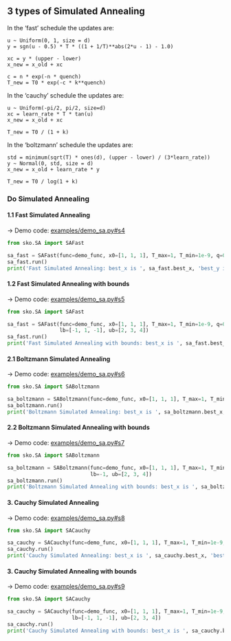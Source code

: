 ## 3 types of Simulated Annealing
In the ‘fast’ schedule the updates are:
```
u ~ Uniform(0, 1, size = d)
y = sgn(u - 0.5) * T * ((1 + 1/T)**abs(2*u - 1) - 1.0)

xc = y * (upper - lower)
x_new = x_old + xc

c = n * exp(-n * quench)
T_new = T0 * exp(-c * k**quench)
```

In the ‘cauchy’ schedule the updates are:
```
u ~ Uniform(-pi/2, pi/2, size=d)
xc = learn_rate * T * tan(u)
x_new = x_old + xc

T_new = T0 / (1 + k)
```
In the ‘boltzmann’ schedule the updates are:
```
std = minimum(sqrt(T) * ones(d), (upper - lower) / (3*learn_rate))
y ~ Normal(0, std, size = d)
x_new = x_old + learn_rate * y

T_new = T0 / log(1 + k)
```
### Do Simulated Annealing
#### 1.1 Fast Simulated Annealing
-> Demo code: [examples/demo_sa.py#s4](https://github.com/guofei9987/scikit-opt/blob/master/examples/demo_sa.py#L17)
```python
from sko.SA import SAFast

sa_fast = SAFast(func=demo_func, x0=[1, 1, 1], T_max=1, T_min=1e-9, q=0.99, L=300, max_stay_counter=150)
sa_fast.run()
print('Fast Simulated Annealing: best_x is ', sa_fast.best_x, 'best_y is ', sa_fast.best_y)

```


#### 1.2 Fast Simulated Annealing with bounds
-> Demo code: [examples/demo_sa.py#s5](https://github.com/guofei9987/scikit-opt/blob/master/examples/demo_sa.py#L24)
```python
from sko.SA import SAFast

sa_fast = SAFast(func=demo_func, x0=[1, 1, 1], T_max=1, T_min=1e-9, q=0.99, L=300, max_stay_counter=150,
                 lb=[-1, 1, -1], ub=[2, 3, 4])
sa_fast.run()
print('Fast Simulated Annealing with bounds: best_x is ', sa_fast.best_x, 'best_y is ', sa_fast.best_y)

```
#### 2.1 Boltzmann Simulated Annealing
-> Demo code: [examples/demo_sa.py#s6](https://github.com/guofei9987/scikit-opt/blob/master/examples/demo_sa.py#L32)
```python
from sko.SA import SABoltzmann

sa_boltzmann = SABoltzmann(func=demo_func, x0=[1, 1, 1], T_max=1, T_min=1e-9, q=0.99, L=300, max_stay_counter=150)
sa_boltzmann.run()
print('Boltzmann Simulated Annealing: best_x is ', sa_boltzmann.best_x, 'best_y is ', sa_boltzmann.best_y)


```

#### 2.2 Boltzmann Simulated Annealing with bounds
-> Demo code: [examples/demo_sa.py#s7](https://github.com/guofei9987/scikit-opt/blob/master/examples/demo_sa.py#L40)
```python
from sko.SA import SABoltzmann

sa_boltzmann = SABoltzmann(func=demo_func, x0=[1, 1, 1], T_max=1, T_min=1e-9, q=0.99, L=300, max_stay_counter=150,
                           lb=-1, ub=[2, 3, 4])
sa_boltzmann.run()
print('Boltzmann Simulated Annealing with bounds: best_x is ', sa_boltzmann.best_x, 'best_y is ', sa_boltzmann.best_y)

```
#### 3. Cauchy Simulated Annealing
-> Demo code: [examples/demo_sa.py#s8](https://github.com/guofei9987/scikit-opt/blob/master/examples/demo_sa.py#L48)
```python
from sko.SA import SACauchy

sa_cauchy = SACauchy(func=demo_func, x0=[1, 1, 1], T_max=1, T_min=1e-9, q=0.99, L=300, max_stay_counter=150)
sa_cauchy.run()
print('Cauchy Simulated Annealing: best_x is ', sa_cauchy.best_x, 'best_y is ', sa_cauchy.best_y)

```
#### 3. Cauchy Simulated Annealing with bounds
-> Demo code: [examples/demo_sa.py#s9](https://github.com/guofei9987/scikit-opt/blob/master/examples/demo_sa.py#L55)
```python
from sko.SA import SACauchy

sa_cauchy = SACauchy(func=demo_func, x0=[1, 1, 1], T_max=1, T_min=1e-9, q=0.99, L=300, max_stay_counter=150,
                     lb=[-1, 1, -1], ub=[2, 3, 4])
sa_cauchy.run()
print('Cauchy Simulated Annealing with bounds: best_x is ', sa_cauchy.best_x, 'best_y is ', sa_cauchy.best_y)
```
